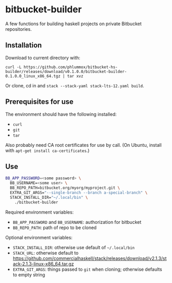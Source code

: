 # bitbucket-builder

A few functions for building haskell projects on private Bitbucket repositories.

## Installation

Download to current directory with:

```
curl -L https://github.com/phlummox/bitbucket-hs-builder/releases/download/v0.1.0.0/bitbucket-builder-0.1.0.0_linux_x86_64.tgz | tar xvz
```

Or clone, cd in and `stack --stack-yaml stack-lts-12.yaml build`.

## Prerequisites for use

The environment should have the following installed:

- `curl`
- `git`
- `tar`

Also probably need CA root certificates for use by call.
(On Ubuntu, install with `apt-get install ca-certificates`.)

## Use

```bash
BB_APP_PASSWORD=<some password> \
  BB_USERNAME=<some user> \
  BB_REPO_PATH=bitbucket.org/myorg/myproject.git \
  EXTRA_GIT_ARGS="--single-branch --branch a-special-branch" \
  STACK_INSTALL_DIR="~/.local/bin" \
    ./bitbucket-builder
```

Required environment variables:

- `BB_APP_PASSWORD` and `BB_USERNAME`: authorization for bitbucket
- `BB_REPO_PATH`: path of repo to be cloned

Optional environment variables:

- `STACK_INSTALL_DIR`: otherwise use default of `~/.local/bin`
- `STACK_URL`: otherwise default to
  <https://github.com/commercialhaskell/stack/releases/download/v2.1.3/stack-2.1.3-linux-x86_64.tar.gz>
- `EXTRA_GIT_ARGS`: things passed to `git` when cloning; otherwise
  defaults to empty string


